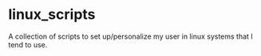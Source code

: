 # linux_scripts
A collection of scripts to set up/personalize my user in linux systems that I tend to use.
